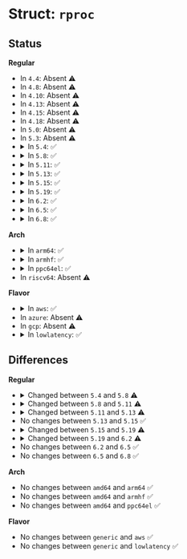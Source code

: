 # Struct: <code>rproc</code>

## Status
<b>Regular</b>
<ul>
<li>
In <code>4.4</code>: Absent ⚠️
</li>
<li>
In <code>4.8</code>: Absent ⚠️
</li>
<li>
In <code>4.10</code>: Absent ⚠️
</li>
<li>
In <code>4.13</code>: Absent ⚠️
</li>
<li>
In <code>4.15</code>: Absent ⚠️
</li>
<li>
In <code>4.18</code>: Absent ⚠️
</li>
<li>
In <code>5.0</code>: Absent ⚠️
</li>
<li>
In <code>5.3</code>: Absent ⚠️
</li>
<li>
<details>
<summary>In <code>5.4</code>: ✅</summary>

```c
struct rproc {
    struct list_head node;
    struct iommu_domain *domain;
    const char *name;
    char *firmware;
    void *priv;
    struct rproc_ops *ops;
    struct device dev;
    atomic_t power;
    unsigned int state;
    struct mutex lock;
    struct dentry *dbg_dir;
    struct list_head traces;
    int num_traces;
    struct list_head carveouts;
    struct list_head mappings;
    u32 bootaddr;
    struct list_head rvdevs;
    struct list_head subdevs;
    struct idr notifyids;
    int index;
    struct work_struct crash_handler;
    unsigned int crash_cnt;
    bool recovery_disabled;
    int max_notifyid;
    struct resource_table *table_ptr;
    struct resource_table *cached_table;
    size_t table_sz;
    bool has_iommu;
    bool auto_boot;
    struct list_head dump_segments;
    int nb_vdev;
};
```
</details>
</li>
<li>
<details>
<summary>In <code>5.8</code>: ✅</summary>

```c
struct rproc {
    struct list_head node;
    struct iommu_domain *domain;
    const char *name;
    const char *firmware;
    void *priv;
    struct rproc_ops *ops;
    struct device dev;
    atomic_t power;
    unsigned int state;
    struct mutex lock;
    struct dentry *dbg_dir;
    struct list_head traces;
    int num_traces;
    struct list_head carveouts;
    struct list_head mappings;
    u64 bootaddr;
    struct list_head rvdevs;
    struct list_head subdevs;
    struct idr notifyids;
    int index;
    struct work_struct crash_handler;
    unsigned int crash_cnt;
    bool recovery_disabled;
    int max_notifyid;
    struct resource_table *table_ptr;
    struct resource_table *cached_table;
    size_t table_sz;
    bool has_iommu;
    bool auto_boot;
    struct list_head dump_segments;
    int nb_vdev;
    u8 elf_class;
    u16 elf_machine;
};
```
</details>
</li>
<li>
<details>
<summary>In <code>5.11</code>: ✅</summary>

```c
struct rproc {
    struct list_head node;
    struct iommu_domain *domain;
    const char *name;
    const char *firmware;
    void *priv;
    struct rproc_ops *ops;
    struct device dev;
    atomic_t power;
    unsigned int state;
    enum rproc_dump_mechanism dump_conf;
    struct mutex lock;
    struct dentry *dbg_dir;
    struct list_head traces;
    int num_traces;
    struct list_head carveouts;
    struct list_head mappings;
    u64 bootaddr;
    struct list_head rvdevs;
    struct list_head subdevs;
    struct idr notifyids;
    int index;
    struct work_struct crash_handler;
    unsigned int crash_cnt;
    bool recovery_disabled;
    int max_notifyid;
    struct resource_table *table_ptr;
    struct resource_table *cached_table;
    size_t table_sz;
    bool has_iommu;
    bool auto_boot;
    bool autonomous;
    struct list_head dump_segments;
    int nb_vdev;
    u8 elf_class;
    u16 elf_machine;
    struct cdev cdev;
    bool cdev_put_on_release;
};
```
</details>
</li>
<li>
<details>
<summary>In <code>5.13</code>: ✅</summary>

```c
struct rproc {
    struct list_head node;
    struct iommu_domain *domain;
    const char *name;
    const char *firmware;
    void *priv;
    struct rproc_ops *ops;
    struct device dev;
    atomic_t power;
    unsigned int state;
    enum rproc_dump_mechanism dump_conf;
    struct mutex lock;
    struct dentry *dbg_dir;
    struct list_head traces;
    int num_traces;
    struct list_head carveouts;
    struct list_head mappings;
    u64 bootaddr;
    struct list_head rvdevs;
    struct list_head subdevs;
    struct idr notifyids;
    int index;
    struct work_struct crash_handler;
    unsigned int crash_cnt;
    bool recovery_disabled;
    int max_notifyid;
    struct resource_table *table_ptr;
    struct resource_table *clean_table;
    struct resource_table *cached_table;
    size_t table_sz;
    bool has_iommu;
    bool auto_boot;
    struct list_head dump_segments;
    int nb_vdev;
    u8 elf_class;
    u16 elf_machine;
    struct cdev cdev;
    bool cdev_put_on_release;
};
```
</details>
</li>
<li>
<details>
<summary>In <code>5.15</code>: ✅</summary>

```c
struct rproc {
    struct list_head node;
    struct iommu_domain *domain;
    const char *name;
    const char *firmware;
    void *priv;
    struct rproc_ops *ops;
    struct device dev;
    atomic_t power;
    unsigned int state;
    enum rproc_dump_mechanism dump_conf;
    struct mutex lock;
    struct dentry *dbg_dir;
    struct list_head traces;
    int num_traces;
    struct list_head carveouts;
    struct list_head mappings;
    u64 bootaddr;
    struct list_head rvdevs;
    struct list_head subdevs;
    struct idr notifyids;
    int index;
    struct work_struct crash_handler;
    unsigned int crash_cnt;
    bool recovery_disabled;
    int max_notifyid;
    struct resource_table *table_ptr;
    struct resource_table *clean_table;
    struct resource_table *cached_table;
    size_t table_sz;
    bool has_iommu;
    bool auto_boot;
    struct list_head dump_segments;
    int nb_vdev;
    u8 elf_class;
    u16 elf_machine;
    struct cdev cdev;
    bool cdev_put_on_release;
};
```
</details>
</li>
<li>
<details>
<summary>In <code>5.19</code>: ✅</summary>

```c
struct rproc {
    struct list_head node;
    struct iommu_domain *domain;
    const char *name;
    const char *firmware;
    void *priv;
    struct rproc_ops *ops;
    struct device dev;
    atomic_t power;
    unsigned int state;
    enum rproc_dump_mechanism dump_conf;
    struct mutex lock;
    struct dentry *dbg_dir;
    struct list_head traces;
    int num_traces;
    struct list_head carveouts;
    struct list_head mappings;
    u64 bootaddr;
    struct list_head rvdevs;
    struct list_head subdevs;
    struct idr notifyids;
    int index;
    struct work_struct crash_handler;
    unsigned int crash_cnt;
    bool recovery_disabled;
    int max_notifyid;
    struct resource_table *table_ptr;
    struct resource_table *clean_table;
    struct resource_table *cached_table;
    size_t table_sz;
    bool has_iommu;
    bool auto_boot;
    bool sysfs_read_only;
    struct list_head dump_segments;
    int nb_vdev;
    u8 elf_class;
    u16 elf_machine;
    struct cdev cdev;
    bool cdev_put_on_release;
};
```
</details>
</li>
<li>
<details>
<summary>In <code>6.2</code>: ✅</summary>

```c
struct rproc {
    struct list_head node;
    struct iommu_domain *domain;
    const char *name;
    const char *firmware;
    void *priv;
    struct rproc_ops *ops;
    struct device dev;
    atomic_t power;
    unsigned int state;
    enum rproc_dump_mechanism dump_conf;
    struct mutex lock;
    struct dentry *dbg_dir;
    struct list_head traces;
    int num_traces;
    struct list_head carveouts;
    struct list_head mappings;
    u64 bootaddr;
    struct list_head rvdevs;
    struct list_head subdevs;
    struct idr notifyids;
    int index;
    struct work_struct crash_handler;
    unsigned int crash_cnt;
    bool recovery_disabled;
    int max_notifyid;
    struct resource_table *table_ptr;
    struct resource_table *clean_table;
    struct resource_table *cached_table;
    size_t table_sz;
    bool has_iommu;
    bool auto_boot;
    bool sysfs_read_only;
    struct list_head dump_segments;
    int nb_vdev;
    u8 elf_class;
    u16 elf_machine;
    struct cdev cdev;
    bool cdev_put_on_release;
    long unsigned int features[1];
};
```
</details>
</li>
<li>
<details>
<summary>In <code>6.5</code>: ✅</summary>

```c
struct rproc {
    struct list_head node;
    struct iommu_domain *domain;
    const char *name;
    const char *firmware;
    void *priv;
    struct rproc_ops *ops;
    struct device dev;
    atomic_t power;
    unsigned int state;
    enum rproc_dump_mechanism dump_conf;
    struct mutex lock;
    struct dentry *dbg_dir;
    struct list_head traces;
    int num_traces;
    struct list_head carveouts;
    struct list_head mappings;
    u64 bootaddr;
    struct list_head rvdevs;
    struct list_head subdevs;
    struct idr notifyids;
    int index;
    struct work_struct crash_handler;
    unsigned int crash_cnt;
    bool recovery_disabled;
    int max_notifyid;
    struct resource_table *table_ptr;
    struct resource_table *clean_table;
    struct resource_table *cached_table;
    size_t table_sz;
    bool has_iommu;
    bool auto_boot;
    bool sysfs_read_only;
    struct list_head dump_segments;
    int nb_vdev;
    u8 elf_class;
    u16 elf_machine;
    struct cdev cdev;
    bool cdev_put_on_release;
    long unsigned int features[1];
};
```
</details>
</li>
<li>
<details>
<summary>In <code>6.8</code>: ✅</summary>

```c
struct rproc {
    struct list_head node;
    struct iommu_domain *domain;
    const char *name;
    const char *firmware;
    void *priv;
    struct rproc_ops *ops;
    struct device dev;
    atomic_t power;
    unsigned int state;
    enum rproc_dump_mechanism dump_conf;
    struct mutex lock;
    struct dentry *dbg_dir;
    struct list_head traces;
    int num_traces;
    struct list_head carveouts;
    struct list_head mappings;
    u64 bootaddr;
    struct list_head rvdevs;
    struct list_head subdevs;
    struct idr notifyids;
    int index;
    struct work_struct crash_handler;
    unsigned int crash_cnt;
    bool recovery_disabled;
    int max_notifyid;
    struct resource_table *table_ptr;
    struct resource_table *clean_table;
    struct resource_table *cached_table;
    size_t table_sz;
    bool has_iommu;
    bool auto_boot;
    bool sysfs_read_only;
    struct list_head dump_segments;
    int nb_vdev;
    u8 elf_class;
    u16 elf_machine;
    struct cdev cdev;
    bool cdev_put_on_release;
    long unsigned int features[1];
};
```
</details>
</li>
</ul>
<b>Arch</b>
<ul>
<li>
<details>
<summary>In <code>arm64</code>: ✅</summary>

```c
struct rproc {
    struct list_head node;
    struct iommu_domain *domain;
    const char *name;
    char *firmware;
    void *priv;
    struct rproc_ops *ops;
    struct device dev;
    atomic_t power;
    unsigned int state;
    struct mutex lock;
    struct dentry *dbg_dir;
    struct list_head traces;
    int num_traces;
    struct list_head carveouts;
    struct list_head mappings;
    u32 bootaddr;
    struct list_head rvdevs;
    struct list_head subdevs;
    struct idr notifyids;
    int index;
    struct work_struct crash_handler;
    unsigned int crash_cnt;
    bool recovery_disabled;
    int max_notifyid;
    struct resource_table *table_ptr;
    struct resource_table *cached_table;
    size_t table_sz;
    bool has_iommu;
    bool auto_boot;
    struct list_head dump_segments;
    int nb_vdev;
};
```
</details>
</li>
<li>
<details>
<summary>In <code>armhf</code>: ✅</summary>

```c
struct rproc {
    struct list_head node;
    struct iommu_domain *domain;
    const char *name;
    char *firmware;
    void *priv;
    struct rproc_ops *ops;
    struct device dev;
    atomic_t power;
    unsigned int state;
    struct mutex lock;
    struct dentry *dbg_dir;
    struct list_head traces;
    int num_traces;
    struct list_head carveouts;
    struct list_head mappings;
    u32 bootaddr;
    struct list_head rvdevs;
    struct list_head subdevs;
    struct idr notifyids;
    int index;
    struct work_struct crash_handler;
    unsigned int crash_cnt;
    bool recovery_disabled;
    int max_notifyid;
    struct resource_table *table_ptr;
    struct resource_table *cached_table;
    size_t table_sz;
    bool has_iommu;
    bool auto_boot;
    struct list_head dump_segments;
    int nb_vdev;
};
```
</details>
</li>
<li>
<details>
<summary>In <code>ppc64el</code>: ✅</summary>

```c
struct rproc {
    struct list_head node;
    struct iommu_domain *domain;
    const char *name;
    char *firmware;
    void *priv;
    struct rproc_ops *ops;
    struct device dev;
    atomic_t power;
    unsigned int state;
    struct mutex lock;
    struct dentry *dbg_dir;
    struct list_head traces;
    int num_traces;
    struct list_head carveouts;
    struct list_head mappings;
    u32 bootaddr;
    struct list_head rvdevs;
    struct list_head subdevs;
    struct idr notifyids;
    int index;
    struct work_struct crash_handler;
    unsigned int crash_cnt;
    bool recovery_disabled;
    int max_notifyid;
    struct resource_table *table_ptr;
    struct resource_table *cached_table;
    size_t table_sz;
    bool has_iommu;
    bool auto_boot;
    struct list_head dump_segments;
    int nb_vdev;
};
```
</details>
</li>
<li>
In <code>riscv64</code>: Absent ⚠️
</li>
</ul>
<b>Flavor</b>
<ul>
<li>
<details>
<summary>In <code>aws</code>: ✅</summary>

```c
struct rproc {
    struct list_head node;
    struct iommu_domain *domain;
    const char *name;
    char *firmware;
    void *priv;
    struct rproc_ops *ops;
    struct device dev;
    atomic_t power;
    unsigned int state;
    struct mutex lock;
    struct dentry *dbg_dir;
    struct list_head traces;
    int num_traces;
    struct list_head carveouts;
    struct list_head mappings;
    u32 bootaddr;
    struct list_head rvdevs;
    struct list_head subdevs;
    struct idr notifyids;
    int index;
    struct work_struct crash_handler;
    unsigned int crash_cnt;
    bool recovery_disabled;
    int max_notifyid;
    struct resource_table *table_ptr;
    struct resource_table *cached_table;
    size_t table_sz;
    bool has_iommu;
    bool auto_boot;
    struct list_head dump_segments;
    int nb_vdev;
};
```
</details>
</li>
<li>
In <code>azure</code>: Absent ⚠️
</li>
<li>
In <code>gcp</code>: Absent ⚠️
</li>
<li>
<details>
<summary>In <code>lowlatency</code>: ✅</summary>

```c
struct rproc {
    struct list_head node;
    struct iommu_domain *domain;
    const char *name;
    char *firmware;
    void *priv;
    struct rproc_ops *ops;
    struct device dev;
    atomic_t power;
    unsigned int state;
    struct mutex lock;
    struct dentry *dbg_dir;
    struct list_head traces;
    int num_traces;
    struct list_head carveouts;
    struct list_head mappings;
    u32 bootaddr;
    struct list_head rvdevs;
    struct list_head subdevs;
    struct idr notifyids;
    int index;
    struct work_struct crash_handler;
    unsigned int crash_cnt;
    bool recovery_disabled;
    int max_notifyid;
    struct resource_table *table_ptr;
    struct resource_table *cached_table;
    size_t table_sz;
    bool has_iommu;
    bool auto_boot;
    struct list_head dump_segments;
    int nb_vdev;
};
```
</details>
</li>
</ul>

## Differences
<b>Regular</b>
<ul>
<li>
<details>
<summary>Changed between <code>5.4</code> and <code>5.8</code> ⚠️</summary>
<ul>
<li>
<b>Field added. </b>
<code>u8 elf_class</code>
</li>
<li>
<b>Field added. </b>
<code>u16 elf_machine</code>
</li>
<li>
<b>Field type changed. </b>
<code>char *firmware</code> ➡️ <code>const char *firmware</code>
</li>
<li>
<b>Field type changed. </b>
<code>u32 bootaddr</code> ➡️ <code>u64 bootaddr</code>
</li>
</ul>
</details>
</li>
<li>
<details>
<summary>Changed between <code>5.8</code> and <code>5.11</code> ⚠️</summary>
<ul>
<li>
<b>Field added. </b>
<code>enum rproc_dump_mechanism dump_conf</code>
</li>
<li>
<b>Field added. </b>
<code>bool autonomous</code>
</li>
<li>
<b>Field added. </b>
<code>struct cdev cdev</code>
</li>
<li>
<b>Field added. </b>
<code>bool cdev_put_on_release</code>
</li>
</ul>
</details>
</li>
<li>
<details>
<summary>Changed between <code>5.11</code> and <code>5.13</code> ⚠️</summary>
<ul>
<li>
<b>Field added. </b>
<code>struct resource_table *clean_table</code>
</li>
<li>
<b>Field removed. </b>
<code>bool autonomous</code>
</li>
</ul>
</details>
</li>
<li>
No changes between <code>5.13</code> and <code>5.15</code> ✅
</li>
<li>
<details>
<summary>Changed between <code>5.15</code> and <code>5.19</code> ⚠️</summary>
<ul>
<li>
<b>Field added. </b>
<code>bool sysfs_read_only</code>
</li>
</ul>
</details>
</li>
<li>
<details>
<summary>Changed between <code>5.19</code> and <code>6.2</code> ⚠️</summary>
<ul>
<li>
<b>Field added. </b>
<code>long unsigned int features[1]</code>
</li>
</ul>
</details>
</li>
<li>
No changes between <code>6.2</code> and <code>6.5</code> ✅
</li>
<li>
No changes between <code>6.5</code> and <code>6.8</code> ✅
</li>
</ul>
<b>Arch</b>
<ul>
<li>
No changes between <code>amd64</code> and <code>arm64</code> ✅
</li>
<li>
No changes between <code>amd64</code> and <code>armhf</code> ✅
</li>
<li>
No changes between <code>amd64</code> and <code>ppc64el</code> ✅
</li>
</ul>
<b>Flavor</b>
<ul>
<li>
No changes between <code>generic</code> and <code>aws</code> ✅
</li>
<li>
No changes between <code>generic</code> and <code>lowlatency</code> ✅
</li>
</ul>
